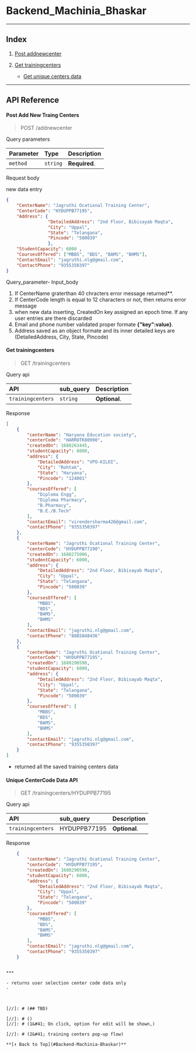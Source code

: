 # Backend_Machinia_Bhaskar
***
## Index

1. [Post addnewcenter](#post-Add-New-Traing-Centers)

2. [Get trainingcenters](#get-trainingcenters)

    - [Get unique centers data](#Unique-CenterCode-Data-API)


***

[//]: # (1. [API Reference]&#40;#api-reference&#41;)

[//]: # (2. [In UI]&#40;#in-ui&#41;)

[//]: # (3. [TBD]&#40;#tbd&#41;)


## API Reference

#### Post Add New Traing Centers

>POST
> /addnewcenter

Query parameters 

| Parameter | Type     | Description                |
| :-------- | :------- | :------------------------- |
| `method` | `string` | **Required**.               |

Request body 

new data entry

```json
{
    "CenterName": "Jagruthi Ocational Training Center",
    "CenterCode": "HYDUPPB77195",
    "Address": {
                "DetailedAddress": "2nd Floor, Bibisayab Maqta",
                "City": "Uppal",
                "State": "Telangana",
                "Pincode": "500039"
                },
    "StudentCapacity": 6000 ,
    "CoursesOffered": ["MBBS", "BDS", "BAMS", "BHMS"],
    "ContactEmail": "jagruthi.nlg@gmail.com",
    "ContactPhone": "9355350397"
}
```



Query_parameter- Input_body



1. If CenterName graterthan 40 chracters error message returned**.<br>
2. If CenterCode length is equal to 12 characters or not, then returns error message<br>
3. when new data inserting, CreatedOn key assigned an epoch time. If any user entries are there discarded <br>
4. Email and phone number validated proper formate **{"key":value}**.<br>
5. Address saved as an object formate and its inner detailed keys are (DetailedAddress, City, State, Pincode)


#### Get trainingcenters


>  GET /trainingcenters

Query api 

| API               | sub_query| Description                |
| :--------         | :------- | :------------------------- |
| `trainingcenters` | `string` | **Optional**.              |

Response 

```json
[
    {
        "centerName": "Haryana Education society",
        "centerCode": "HARROTK80990",
        "createdOn": 1680263445,
        "studentCapacity": 8000,
        "address": {
            "DetailedAddress": "VPO-KILOI",
            "City": "Rohtak",
            "State": "Haryana",
            "Pincode": "124001"
        },
        "coursesOffered": [
            "Diploma Engg",
            "Diploma Pharmacy",
            "B.Pharmacy",
            "B.E./B.Tech"
        ],
        "contactEmail": "virendersharma426@gmail.com",
        "contactPhone": "9355350397"
    },
    {
        "centerName": "Jagruthi Ocational Training Center",
        "centerCode": "HYDUPPB77190",
        "createdOn": 1680275006,
        "studentCapacity": 6000,
        "address": {
            "DetailedAddress": "2nd Floor, Bibisayab Maqta",
            "City": "Uppal",
            "State": "Telangana",
            "Pincode": "500039"
        },
        "coursesOffered": [
            "MBBS",
            "BDS",
            "BAMS",
            "BHMS"
        ],
        "contactEmail": "jagruthi.nlg@gmail.com",
        "contactPhone": "8885848436"
    },
    {
        "centerName": "Jagruthi Ocational Training Center",
        "centerCode": "HYDUPPB77195",
        "createdOn": 1680290598,
        "studentCapacity": 6000,
        "address": {
            "DetailedAddress": "2nd Floor, Bibisayab Maqta",
            "City": "Uppal",
            "State": "Telangana",
            "Pincode": "500039"
        },
        "coursesOffered": [
            "MBBS",
            "BDS",
            "BAMS",
            "BHMS"
        ],
        "contactEmail": "jagruthi.nlg@gmail.com",
        "contactPhone": "9355350397"
    }
]
```

- returned all the saved training centers data


#### Unique CenterCode Data API

>  GET 
> /trainingcenters/HYDUPPB77195

Query api 

| API               | sub_query    | Description                |
| :--------         | :-------     | :------------------------- |
| `trainingcenters` | HYDUPPB77195 | **Optional**.              |

Response 

```json
    {
        "centerName": "Jagruthi Ocational Training Center",
        "centerCode": "HYDUPPB77195",
        "createdOn": 1680290598,
        "studentCapacity": 6000,
        "address": {
            "DetailedAddress": "2nd Floor, Bibisayab Maqta",
            "City": "Uppal",
            "State": "Telangana",
            "Pincode": "500039"
        },
        "coursesOffered": [
            "MBBS",
            "BDS",
            "BAMS",
            "BHMS"
        ],
        "contactEmail": "jagruthi.nlg@gmail.com",
        "contactPhone": "9355350397"
    }

```

```

*** 

- returns user selection center code data only
- 



[//]: # (## TBD)

[//]: # ()
[//]: # (1&#41; On click, option for edit will be shown,)

[//]: # (2&#41; training centers pop-up flow)

**[⬆ Back to Top](#Backend-Machinia-Bhaskar)**


